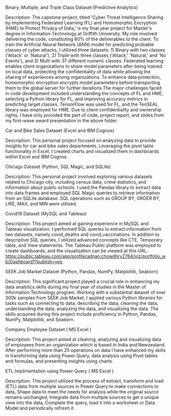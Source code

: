 Binary, Multiple, and Triple Class Dataset (Predictive Analytics)

Description: The capstone project, titled 'Cyber Threat Intelligence Sharing by Implementing Federated Learning (FL) and Homomorphic Encryption (HME) to Protect Privacy of Data,' is my final year project for Master's degree in Information Technology at Griffith University. My role involved delivering the code, constituting 60% of the deliverables to the client. To train the Artificial Neural Network (ANN) model for predicting probable classes of cyber attacks, I utilized three datasets: 1) Binary with two classes ('Attack' or 'Natural'), 2) Triple with three classes ('Attack,' 'Natural,' and 'No Events'), and 3) Multi with 37 different numeric classes. Federated learning enables client organizations to share model parameters after being trained on local data, protecting the confidentiality of data while allowing the sharing of experiences among organizations. To enhance data protection, homomorphic encryption encrypts model parameters before transporting them to the global server for further iterations.The major challenges faced in code development included understanding the concepts of FL and HME, selecting a Python library for FL, and improving accuracy metrics in predicting target classes. TensorFlow was used for FL, and the TenSEAL library was employed for HME. Due to client confidentiality and ownership rights, I have only provided the part of code, project report, and slides from my first-wave award presentation in the above folder.
                                                                    
Car and Bike Sales Dataset (Excel and IBM Cognos)

Description: This personal project focused on analyzing data to provide insights for car and bike sales departments. Leveraging the pivot table functionality in Excel, I created charts and visualized them in dashboards within Excel and IBM Cognos.

Chicago Dataset (Python, SQL Magic, and SQLite)

Description: This personal project involved exploring various datasets related to Chicago city, including census data, crime statistics, and information about public schools. I used the Pandas library to extract data into data frames and employed SQL Magic queries to retrieve information from an SQLite database. SQL operations such as GROUP BY, ORDER BY, LIKE, MAX, and MIN were utilized.

Covid19 Dataset (MySQL and Tableau)

Description: This project aimed at gaining experience in MySQL and Tableau visualization. I performed SQL queries to extract information from two datasets, namely covid_deaths and covid_vaccinations. In addition to descriptive SQL queries, I utilized advanced concepts like CTE, Temporary table, and View statements. The Tableau Public platform was employed to create dashboards, and the visualization can be viewed at this URL: https://public.tableau.com/app/profile/adnan.chowdhry2764/viz/portfolio_wb/Dashboard1?publish=yes.

SEEK Job Market Dataset (Python, Pandas, NumPy, Matplotlib, Seaborn)

Description: This significant project played a crucial role in enhancing my data analytics skills during my final year of studies in the Master of Information Technology program. Working with a substantial dataset of over 300k samples from SEEK Job Market, I applied various Python libraries for tasks such as connecting to data, describing the data, cleaning the data, understanding the data, analyzing the data, and visualizing the data. The skills acquired during this project include proficiency in Python, Pandas, NumPy, Matplotlib, and Seaborn.

Company Employee Dataset ( MS Excel )

Description: This project aimed at cleaning, analyzing and visualizing data of employees from an organization which is based in India and Newzealand. After performing more than 25 operations on data I have enhanced my skills in transforming data using Power Query, data analysis using Pivot tables and formulas, and presenting insights using charts.

ETL Implimentation using Power Query ( MS Excel )

Description: This project utilized the process of extract, transform and load (ETL) data from multiple sources in Power Query to make connections to data, Shape data to meet the needs for analysis while the original source remains unchanged, Integrate data from multiple sources to get a unique view into the data, Complete the query, load it into a worksheet or Data Model and periodically refresh it. 




